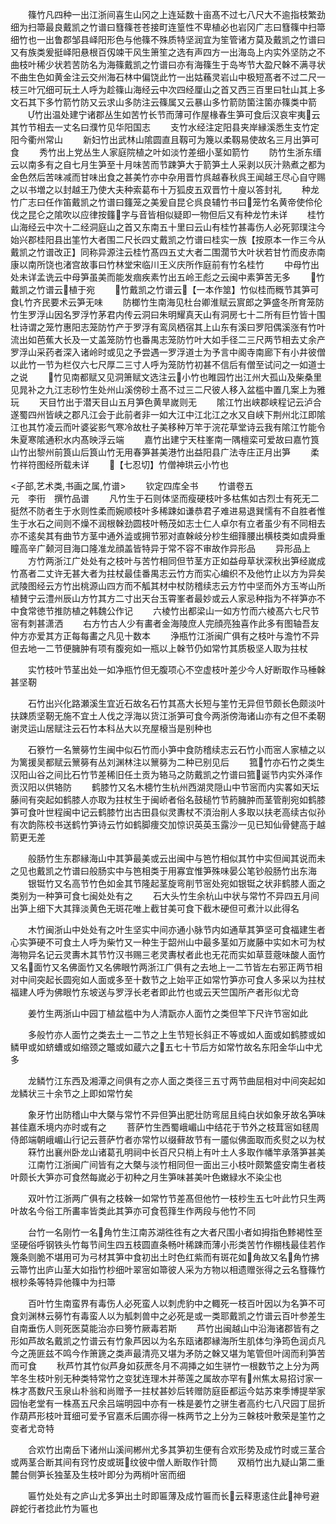 <!-- { "loadSidebar": true } -->
　　篠竹凡四种一出江浙间喜生山冈之上连延数十亩髙不过七八尺大不逾指枝繁劲细为扫箒最良戴凯之竹谱曰篲篠苍苍接町连篁性不卑植必也岩冈广志曰篲篠中扫箒细竹也一出鲁郡邹县峄阳形色与他篠不殊质特坚润宜为笙管诸方莫及戴凯之竹谱曰又有族类爰挺峄阳悬根百仭竦干风生箫笙之选有声四方一出海岛上内实外坚防之不曲枝叶稀少状若苦防名为海篠戴凯之竹谱曰亦有海篠生于岛岑节大盈尺榦不满寻状不曲生色如黄金注云交州海石林中偏饶此竹一出姑蘓灵岩山中极短髙者不过二尺一枝三叶冗细可玩土人呼为趁篠山海经云中次四经厘山之首又西三百里曰牡山其上多文石其下多竹箭竹防又云求山多防注云篠属又云暴山多竹箭防箘注箘亦篠类中箭
　　竹出温处建宁诸郡丛生如苦竹长节而薄可作屋椽春生笋可食后汉哀牢夷云其竹节相去一丈名曰濮竹见华阳国志
　　支竹水经注定阳县夹岸縁溪悉生支竹定阳今衢州常山
　　新妇竹出武林山隂圆直且靱可为篾以柔靱易使故名三月出笋可食
　　秀竹出上党丛生人家庭院植之叶如淡竹差细小茎如箭竹
　　防竹生浙东缙云以南多有之自七月生笋至十月味苦而节踈笋大于箭笋土人采剥以灰汁熟煮之都为金色然后苦味减而甘味出食之甚美竹亦中杂用晋竹呉越春秋呉王闻越王尽心自守赐之以书増之以封越王乃使大夫种索葛布十万狐皮五双晋竹十廋以答封礼
　　种龙竹广志曰任作笛戴凯之竹谱曰籦笼之美爰自昆仑呉良辅竹书曰笼竹名黄帝使伶伦伐之昆仑之隂吹以应律按籦字与音皆相似疑即一物但后又有种龙竹未详
　　桂竹山海经云中次十二经洞庭山之首又东南五十里曰云山有桂竹甚毒伤人必死郭璞注今始兴郡桂阳县出筀竹大者围二尺长四丈戴凯之竹谱曰桂实一族【按原本一作三今从戴凯之竹谱改正】同称异源注云桂竹髙四五丈大者二围濶节大叶状若甘竹而皮赤南康以南所饶也渚宫故事曰竹林堂宋临川王义庆所作庭前有竹名桂竹
　　中母竹出处未详孟诜云中母笋虽美而能发痼疾素竹出五岭王彪之云闽中素笋苦无多
　　竹戴凯之竹谱云植于宛
　　竹戴凯之竹谱云【一本作筮】竹似桂而穊节其笋可食竹齐民要术云笋无味
　　防榔竹生南海见杜台卿淮赋云賔郎之笋盛冬所育笼防竹生罗浮山因名罗浮竹茅君内传云洞曰朱明耀真天山有洞房七十二所有巨竹皆十围杜诗谓之笼竹惠阳志笼防竹产于罗浮有鸾凤栖宿其上山东有溪曰罗阳偶溪涨有竹叶流出如芭蕉大长及一丈盖笼防竹也番禺志笼防竹叶大如手径二三尺两节相去丈余产罗浮山采药者深入诸岭时或见之予尝遇一罗浮道士为予言中阁寺南廊下有小井彼僧以此竹一节为栏仅六七尺厚二三寸人呼为笼防竹初甚不信后有僧至试问之一如道士之说
　　竹见南都赋又见洞箫赋文选注云小竹也睢园竹出江州大孤山及柴桑里见晁补之九江志砂竹生处州山溪傍砂土髙不过三二尺彼人移入盆槛中置几案上为雅玩
　　天目竹出于潜天目山五月笋色黄旱嵗则无
　　隂江竹出峡郡峡程记云泸合遂蜀四州皆峡之郡凡江会于此前者非一如大江中江北江之水又自峡下荆州北江即隂江也其竹凌云而叶婆娑影气寒冷故杜子美移种万竿于浣花草堂诗云我有隂江竹能令朱夏寒隂通积水内髙映浮云端
　　嘉竹出建宁天柱峯南一隅檀栾可爱故曰嘉竹筤山竹出黎州前筤山后筤山竹无用春笋甚美港竹出益阳县广法寺庄正月出笋
　　柔竹祥符图经所载未详
　　【七忍切】竹僧神珙云小竹也

<子部,艺术类,书画之属,竹谱>
　　钦定四库全书
　　竹谱卷五　　　　　　　　元　李衎　撰竹品谱
　　凡竹生于石则体坚而瘦硬枝叶多枯焦如古烈士有死无二挺然不防者生于水则性柔而婉顺枝叶多稀踈如谦恭君子难进易退巽懦有不自胜者惟生于水石之间则不燥不润根榦劲圆枝叶畅茂如志士仁人卓尔有立者虽少有不同相去亦不逺矣其有曲节方茎中通外澁或拥节邪对直榦岐分杪生细箨腰出横枝类如虞舜重瞳高辛广颡河目海口隆准龙顔盖皆特异于常不容不审故作异形品
　　异形品上
　　方竹两浙江广处处有之枝叶与苦竹相同但节茎方正如益母草状深秋出笋经嵗成竹髙者二丈许无甚大者为拄杖最佳番禺志云竹方而实心编织不及他竹止以方为异矣武陵图经云方竹出桃源山四方而不觚其材中杖防稽续志云方竹中坚而外方玉岑山所植賛宁云澧州辰山方竹其方二寸出天台玉霄峯者最妙或云人家忌种指为不祥笋亦不中食常徳节推防植之韩魏公作记
　　六棱竹出都梁山一如方竹而六棱髙六七尺节宻有刺甚潇洒
　　右方竹古人少有畵者金海陵庶人完顔亮独喜作此多有图轴吾友仲方亦爱其方正每每畵之凡见十数本
　　浄瓶竹江浙闽广俱有之枝叶与澹竹不异但去地一二节便臃肿有项有腹宛如一瓶以上榦节仍如常竹其质极坚人取为拄杖

　　实竹枝叶节茎出处一如净瓶竹但无腹项心不空虚枝叶差少今人好断取作马棰榦甚坚靭

　　石竹出兴化路瀬溪生宜近石故名石竹其髙大长短与筀竹无异但节颇长色颇淡叶扶踈质坚靭无施不宜土人伐之浮海以货江浙笋可食今两浙傍海诸山亦有之但不柔靭谢灵运山居赋注云石竹本科丛大以充屋榱当是别种也

　　石簝竹一名篻簩竹生闽中似石竹而小笋中食防稽续志云石竹小而宻人家植之以为篱援吴都赋云篻簩有丛刘渊林注以篻簩为二种已别见后
　　箛竹亦石竹之类生汉阳山谷之间比石竹节差稀旧任土贡为辂马之防戴凯之竹谱曰箛诞节内实外泽作贡汉阳以供辂防
　　鹤膝竹又名木槵竹生杭州西湖灵隠山中节宻而内实畧如天坛藤间有突起如鹤膝人亦取为拄杖生于闽峤者俗名鼓槌竹节箹臃肿而茎管削宛如鹤膝笋可食叶世程闽中记云鹤膝竹出古田县似灵夀杖不湏治削人多取以扶老高续古似孙有次韵陈校书送鹤竹笋诗云竹如鹤脚痩交加惊识英英玉露沙一见已知仙骨健高于越箭更无差

　　般肠竹生东郡縁海山中其笋最美或云出闽中与笆竹相似其竹中实但闻其说而未之见也戴凯之竹谱曰般肠实中与笆相类于用寡宜惟笋殊味晏公笔钞般肠竹出东海
　　银铤竹又名高节竹色如金其节隆起茎旋弯削节宻处宛如银铤之状非鹤膝人面之类别为一种笋可食七闽处处有之
　　石大头竹生余杭山中状与常竹不异四五月间出笋上细下大其箨淡黄色无斑花唯上截甘美可食下截木硬但可煮汁以此得名

　　木竹闽浙山中处处有之叶生坚实中间亦通小脉节内如通草其笋坚可食福建生者心实笋硬不可食土人呼为柴竹又一种生于韶州山中最多茎如万嵗藤中实如木可为杖海物异名记云灵夀木其节竹汉书赐三老灵夀杖者此也无花而实如草荳蔲味酸人面竹又名面竹又名佛面竹又名佛眼竹两浙江广俱有之去地上一二节皆左右邪正两节相对中间突起长圆宛如人面或多至十数节之上始平正如常竹笋亦可食人多采以为拄杖福建人呼为佛眼竹东坡送与罗浮长老者即此竹也或云天竺国所产者形似尤竒

　　姜竹生两浙山中园丁植盆槛中为人清翫亦人面竹之类但竿下尺许节宻如此

　　多般竹亦人面竹之类去土一二节之上生节短长斜正不等或如人面或如鹤膝或如鳞甲或如蛴螬或如缩颈之鼈或如蔵六之五七十节后方如常竹故名东阳金华山中尤多

　　龙鳞竹江东西及湘潭之间俱有之亦人面之类径三五寸两节曲屈相对中间突起如龙鳞状三十余节之上即如常竹矣

　　象牙竹出防稽山中大槩与常竹不异但笋出肥壮防弯屈且纯白状如象牙故名笋味甚佳嘉禾境内亦时或有之
　　菩萨竹生西蜀峨嵋山中结花于节外之枝茸宻如毬周侍郎端朝峨嵋山行记云菩萨竹者亦常竹以缀藓故节有一靥似佛面取而炙熨之以为杖
　　箖竹出襄州卧龙山诸葛孔明祠中长百尺只梢上有叶土人多取作幡竿承落笋甚美
　　江南竹江浙闽广间皆有之大槩与淡竹相同但一面出三小枝叶颇繁盛安南生者枝叶颇长大笋亦可食然每嵗必于初种之月生笋味甚美叶色嫩緑水不染尘也

　　双叶竹江浙两广俱有之枝榦一如常竹节差髙但他竹一枝杪生五七叶此竹只生两叶故名今俗工所畵率皆类此其笋亦可食苞箨生作两段与他竹不同

　　台竹一名刚竹一名角竹生江南苏湖徃徃有之大者尺围小者如拇指色黪褐性至坚硬俗呼钢铁头竹每节间生四五枝圆直条畅叶稀踈而薄小形类苦竹作棚栈最佳若作篾条则脆不堪用可为弓材其笋中食初出土时色红紫而有斑花如角故又名角竹拂云箒竹出庐山茎大如指竹杪细叶翠宻如箒彼人采为方物以相遗赠张得之云名篲篠竹根杪条等特异他篠中为扫箒

　　百叶竹生南蛮界有毒伤人必死蛮人以刺虎豹中之輙死一枝百叶因以为名笋不可食刘渊林云簩竹有毒蛮人以为觚刺兽中之必死是或一类耶戴凯之竹谱云百叶参差生自南垂伤人则死医莫能治亦曰篣竹厥毒若斯
　　芦竹出闽越山中沿海诸郡皆有之形如芦故名戴凯之竹谱云有竹象芦因以为名东瓯诸郡縁海所生肌体匀浄筠色润贞凡今之箎匪兹不鸣今作箫篪之类声最清亮又堪为矛防之榦又堪为笔管但叶阔而利笋苦而可食
　　秋芦竹其竹似芦身如荻蔗冬月不凋挿之如生骈竹一根数节之上分为两竿冬生枝叶别无种类特常竹之变犹连理木并蒂莲之属故亦罕有州焦太易招讨家一株才髙数尺玉泉山朴翁和尚赠予一拄杖甚妙后转赠防庭臣都运今姑苏束季博提举家园怡老堂有一株髙五尺余吕端明园中亦有一株是姜竹之骈生者高约七八尺园丁屈折作葫芦形枝叶茸细可爱予官嘉禾后圃亦得一株两节之上分为三榦枝叶敷荣是筀竹之变者尤竒特

　　合欢竹出南岳下诸州山溪间郴州尤多其笋初生便有合欢形势及成竹时或三茎合或两茎合断其间有窍竹皮或斑纹彼中僧人断取作针筒
　　双梢竹出九疑山第二重麓台侧笋长独茎及生枝叶即分为两梢叶宻而细

　　匾竹处处有之庐山尤多笋出土时即匾薄及成竹匾而长云释恵逺住此神号避辟蛇行者捻此竹为匾也
